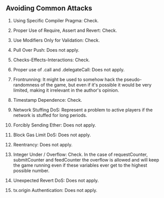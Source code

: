 ## Avoiding Common Attacks

1. Using Specific Compiler Pragma: Check.

2. Proper Use of Require, Assert and Revert: Check.

3. Use Modifiers Only for Validation: Check.

4. Pull Over Push: Does not apply.

5. Checks-Effects-Interactions: Check.

6. Proper use of .call and .delegateCall: Does not apply.

7. Frontrunning: It might be used to somehow hack the pseudo-randomness of the game, but even if it's possible it would be very limited, making it irrelevant in the author's opinion.

8. Timestamp Dependence: Check.

9. Network Stuffing DoS: Represent a problem to active players if the network is stuffed for long periods.

10. Forcibly Sending Ether: Does not apply.

11. Block Gas Limit DoS: Does not apply.

12. Reentrancy: Does not apply.

13. Integer Under / Overflow: Check. In the case of requestCounter, submitCounter and feedCounter the overflow is allowed and will keep the game running even if these variables ever get to the highest possible number.

14. Unexpected Revert DoS: Does not apply.

15. tx.origin Authentication: Does not apply.